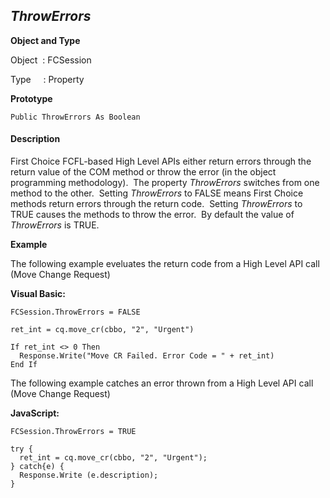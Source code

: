 _ThrowErrors_
-------------

**Object and Type**

Object  : FCSession

Type     : Property

**Prototype**

```
Public ThrowErrors As Boolean
```

#### Description

First Choice FCFL-based High Level APIs either return errors through the return value of the COM method or throw the error (in the object programming methodology).  The property _ThrowErrors_ switches from one method to the other.  Setting _ThrowErrors_ to FALSE means First Choice methods return errors through the return code.  Setting _ThrowErrors_ to TRUE causes the methods to throw the error.  By default the value of _ThrowErrors_  is TRUE.

**Example**

The following example eveluates the return code from a High Level API call (Move Change Request)

**Visual Basic:**
```
FCSession.ThrowErrors = FALSE

ret_int = cq.move_cr(cbbo, "2", "Urgent")

If ret_int <> 0 Then
  Response.Write("Move CR Failed. Error Code = " + ret_int)
End If
```

The following example catches an error thrown from a High Level API call (Move Change Request)

**JavaScript:**
```
FCSession.ThrowErrors = TRUE

try {
  ret_int = cq.move_cr(cbbo, "2", "Urgent"); 
} catch{e) {
  Response.Write (e.description); 
}
```